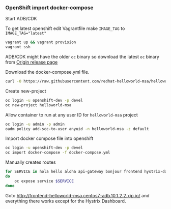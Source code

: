 ### OpenShift import docker-compose


Start ADB/CDK

To get latest openshift edit Vagrantfile make `IMAGE_TAG` to `IMAGE_TAG="latest"`
```bash
vagrant up && vagrant provision
vagrant ssh
```

ADB/CDK might have the older `oc` binary so download the latest `oc` binary from [Origin release page](https://github.com/openshift/origin/releases/)

Download the docker-compose.yml file.

```bash
curl -O https://raw.githubusercontent.com/redhat-helloworld-msa/helloworld-msa/master/docker-compose-files/openshift-compose/docker-compose.yml
```

Create new-project
```bash
oc login -u openshift-dev -p devel
oc new-project helloworld-msa
```

Allow container to run at any user ID for `helloworld-msa` project

```bash
oc login -u admin -p admin
oadm policy add-scc-to-user anyuid -n helloworld-msa -z default
```

Import docker compose file into openshift

```bash
oc login -u openshift-dev -p devel
oc import docker-compose -f docker-compose.yml
```

Manually creates routes
```bash
for SERVICE in hola hello aloha api-gateway bonjour frontend hystrix-dashboard namaste ola turbine-server zipkin-mysql zipkin-query zipkin-query-admin
do
    oc expose service $SERVICE
done
```

Goto http://frontend-helloworld-msa.centos7-adb.10.1.2.2.xip.io/ and everything there works except for the Hystrix Dashboard.
